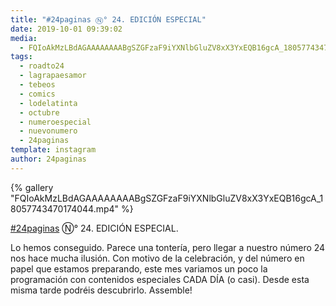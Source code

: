```yaml
---
title: "#24paginas Ⓝ° 24. EDICIÓN ESPECIAL"
date: 2019-10-01 09:39:02
media: 
  - FQIoAkMzLBdAGAAAAAAAABgSZGFzaF9iYXNlbGluZV8xX3YxEQB16gcA_18057743470174044.mp4
tags: 
  - roadto24
  - lagrapaesamor
  - tebeos
  - comics
  - lodelatinta
  - octubre
  - numeroespecial
  - nuevonumero
  - 24paginas
template: instagram
author: 24paginas
---
```


{% gallery "FQIoAkMzLBdAGAAAAAAAABgSZGFzaF9iYXNlbGluZV8xX3YxEQB16gcA_18057743470174044.mp4" %}

[#24paginas](/etiquetas/24paginas) Ⓝ° 24. EDICIÓN ESPECIAL.

Lo hemos conseguido. Parece una tontería, pero llegar a nuestro número 24 nos hace mucha ilusión. Con motivo de la celebración, y del número en papel que estamos preparando, este mes variamos un poco la programación con contenidos especiales CADA DÍA (o casi). Desde esta misma tarde podréis descubrirlo. Assemble!
